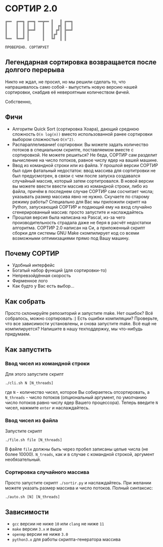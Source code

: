 # СОРТИР 2.0

```
╔══  ╔══╗ ╔══╗ ══╦══ ║   ║ ╔══╗
║    ║  ║ ║  ║   ║   ║  ╔╣ ║  ║
║    ║  ║ ╠══╝   ║   ║ ╔╝║ ╠══╝
║    ║  ║ ║      ║   ║╔╝ ║ ║
╚══  ╚══╝ ║      ║   ╚╝  ║ ║

ПРОВЕРЕНО. СОРТИРУЕТ
```

## Легендарная сортировка возвращается после долгого перерыва

Никто не ждал, не просил, но мы решили сделать то, что напрашивалось само собой - 
выпустить новую версию нашей сортировки, снабдив её невероятным количеством фичей.

Собственно,

## Фичи
- Алгоритм Quick Sort (сортировка Хоара), дающий среднюю сложность `O(n log(n))`
 вместо использованной ранее сортировки выбором сложностью `O(n^2)`.
- Распараллеливание! сортировки: Вы можете задать количество потоков в специальном скрипте,
поставляемом вместе с сортировкой. Не можете решиться? Не беда, СОРТИР сам разделит вычисление на
число потоков, равное числу ядер на вашей машине.
- Ввод из командной строки или из файла. У прошлой версии СОРТИР был один фатальный недостаток:
ввод массива для сортитровки не был предусмотрен, в связи с чем после запуска создавался
случайный массив, который затем сортитровался. В новой версии вы можете ввести ввести массив
из командной строки, либо из файла, причём в последнем случае СОРТИР сам сосчитает числа;
указывать размер массива явно не нужно. Скучаете по старому режиму работы? Специально для Вас
мы приложили скрипт на Python, запускающий СОРТИР и подающий ему на вход случайно сгенерированный
массив: просто запустите и наслаждайтесь
- Прошлая версия была написана на Pascal, из-за чего производительность страдала даже не беря в
расчёт недостатки алгоритма. СОРТИР 2.0 написан на Си, а приложенный скрипт сборки для системы
GNU Make скомпилирует код со всеми возможными оптимизациями прямо под Вашу машину.

## Почему СОРТИР
- Удобный интерфейс
- Богатый набор функций (для сортировки-то)
- Непревзойдённая скорость
- Фирменное лого
- Как будто у Вас есть выбор...

## Как собрать

Просто склонируйте репозиторий и запустите make. Нет ошибок? Всё собралось, можно сортировать :) Есть ошибки компиляции? Проверьте, что все зависимости установлены, и снова запустите make. Всё ещё не компилируется? Напишите в нашу техподдержку, мы что-нибудь придумаем.

## Как запустить

### Ввод чисел из командной строки 
Для этого запустите скрипт

`./cli.sh N [N_threads]`

где `N` - количество чисел, которое Вы собираетесь отсортировать, а `N_threads` - число потоков (опциональный аргумент, по умолчанию число потоков равно числу ядер Вашего процессора). Теперь введите `N` чисел, нажмите `enter` и наслаждайтесь.

### Ввод чисел из файла

Запустите скрипт

`./file.sh file [N_threads]`

В файле `file` должны быть через пробел записаны целые числа (не более 10000). `N_treads`, как и в случае с командной строкой, аргумент необязательный.

### Сортировка случайного массива

Просто запустите скрипт `./sortir.py` и наслаждайтесь. При желании можете указать размер массива и число потоков. Полный синтаксис:

`./auto.sh [N] [N_threads]`

## Зависимости

- `gcc`  версии не ниже `10` или `clang` не ниже `11`
- `make` версии `3.x` и выше
- `openmp` версии не ниже `3.0`
- `python3.x` для работы скрипта-генератора массива
